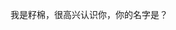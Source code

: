 我是籽棉，很高兴认识你，你的名字是？
<!---
zimianbaba/zimianbaba is a ✨ special ✨ repository because its `README.md` (this file) appears on your GitHub profile.
You can click the Preview link to take a look at your changes.
--->
